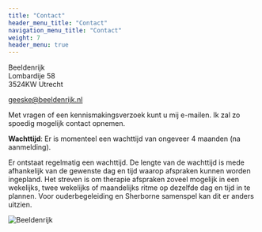 ```yaml
---
title: "Contact"
header_menu_title: "Contact"
navigation_menu_title: "Contact"
weight: 7
header_menu: true
---
```


Beeldenrijk  
Lombardije 58  
3524KW Utrecht

geeske@beeldenrijk.nl

Met vragen of een kennismakingsverzoek kunt u mij e-mailen. Ik zal zo spoedig mogelijk contact opnemen.

**Wachttijd**: Er is momenteel een wachttijd van ongeveer 4 maanden (na aanmelding).

Er ontstaat regelmatig een wachttijd. De lengte van de wachttijd is mede afhankelijk van de gewenste dag en tijd waarop afspraken kunnen worden ingepland. Het streven is om therapie afspraken zoveel mogelijk in een wekelijks, twee wekelijks of maandelijks ritme op dezelfde dag en tijd in te plannen. Voor ouderbegeleiding en Sherborne samenspel kan dit er anders uitzien.

![Beeldenrijk](images/beeldenrijk-logo-transparant-cirkel.png)
